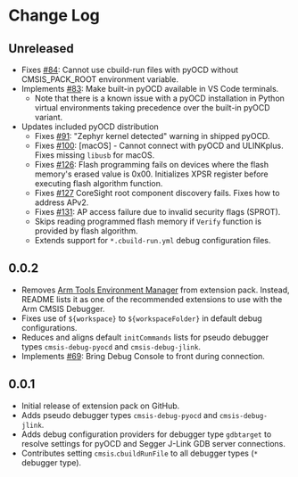 # Change Log

## Unreleased
- Fixes [#84](https://github.com/Open-CMSIS-Pack/vscode-cmsis-debugger/issues/84): Cannot use cbuild-run files with pyOCD without CMSIS_PACK_ROOT environment variable.
- Implements [#83](https://github.com/Open-CMSIS-Pack/vscode-cmsis-debugger/issues/83): Make built-in pyOCD available in VS Code terminals.
  - Note that there is a known issue with a pyOCD installation in Python virtual environments taking precedence over the built-in pyOCD variant.
- Updates included pyOCD distribution
  - Fixes [#91](https://github.com/Open-CMSIS-Pack/vscode-cmsis-debugger/issues/91): "Zephyr kernel detected" warning in shipped pyOCD.
  - Fixes [#100](https://github.com/Open-CMSIS-Pack/vscode-cmsis-debugger/issues/100): [macOS] - Cannot connect with pyOCD and ULINKplus. Fixes missing `libusb` for macOS.
  - Fixes [#126](https://github.com/Open-CMSIS-Pack/vscode-cmsis-debugger/issues/126): Flash programming fails on devices where the flash memory's erased value is 0x00. Initializes XPSR register before executing flash algorithm function.
  - Fixes [#127](https://github.com/Open-CMSIS-Pack/vscode-cmsis-debugger/issues/127) CoreSight root component discovery fails. Fixes how to address APv2.
  - Fixes [#131](https://github.com/Open-CMSIS-Pack/vscode-cmsis-debugger/issues/131): AP access failure due to invalid security flags (SPROT).
  - Skips reading programmed flash memory if `Verify` function is provided by flash algorithm.
  - Extends support for `*.cbuild-run.yml` debug configuration files.

## 0.0.2
- Removes [Arm Tools Environment Manager](https://marketplace.visualstudio.com/items?itemName=Arm.environment-manager) from extension pack. Instead, README lists it as one of the recommended extensions to use with the Arm CMSIS Debugger.
- Fixes use of `${workspace}` to `${workspaceFolder}` in default debug configurations.
- Reduces and aligns default `initCommands` lists for pseudo debugger types `cmsis-debug-pyocd` and `cmsis-debug-jlink`.
- Implements [#69](https://github.com/Open-CMSIS-Pack/vscode-cmsis-debugger/issues/69): Bring Debug Console to front during connection.

## 0.0.1
- Initial release of extension pack on GitHub.
- Adds pseudo debugger types `cmsis-debug-pyocd` and `cmsis-debug-jlink`.
- Adds debug configuration providers for debugger type `gdbtarget` to resolve settings for pyOCD and Segger J-Link GDB server connections.
- Contributes setting `cmsis`.`cbuildRunFile` to all debugger types (`*` debugger type).
